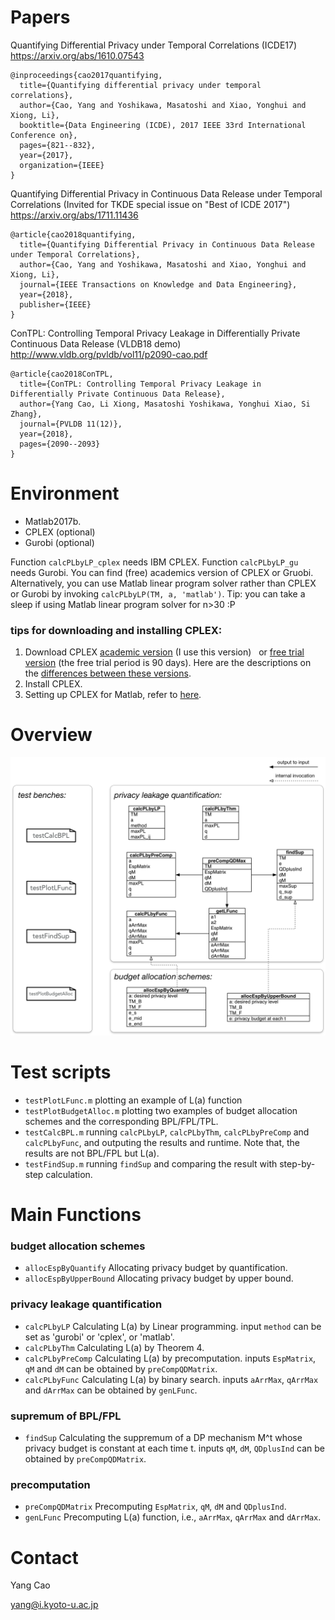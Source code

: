 # Papers

Quantifying Differential Privacy under Temporal Correlations (ICDE17) 
https://arxiv.org/abs/1610.07543

    @inproceedings{cao2017quantifying,
      title={Quantifying differential privacy under temporal correlations},
      author={Cao, Yang and Yoshikawa, Masatoshi and Xiao, Yonghui and Xiong, Li},
      booktitle={Data Engineering (ICDE), 2017 IEEE 33rd International Conference on},
      pages={821--832},
      year={2017},
      organization={IEEE}
    }


Quantifying Differential Privacy in Continuous Data Release under Temporal Correlations (Invited for TKDE special issue on "Best of ICDE 2017") https://arxiv.org/abs/1711.11436

    @article{cao2018quantifying,
      title={Quantifying Differential Privacy in Continuous Data Release under Temporal Correlations},
      author={Cao, Yang and Yoshikawa, Masatoshi and Xiao, Yonghui and Xiong, Li},
      journal={IEEE Transactions on Knowledge and Data Engineering},
      year={2018},
      publisher={IEEE}
    }
    
ConTPL: Controlling Temporal Privacy Leakage in Differentially Private Continuous Data Release (VLDB18 demo) 
http://www.vldb.org/pvldb/vol11/p2090-cao.pdf

    @article{cao2018ConTPL,
      title={ConTPL: Controlling Temporal Privacy Leakage in Differentially Private Continuous Data Release},
      author={Yang Cao, Li Xiong, Masatoshi Yoshikawa, Yonghui Xiao, Si Zhang},
      journal={PVLDB 11(12)},
      year={2018},
      pages={2090--2093}
    }
    

# Environment
- Matlab2017b.
- CPLEX (optional)
- Gurobi (optional)

Function `calcPLbyLP_cplex` needs IBM CPLEX. Function `calcPLbyLP_gu` needs Gurobi.
You can find (free) academics version of CPLEX or Gruobi.
Alternatively, you can use Matlab linear program solver rather than CPLEX or Gurobi by invoking `calcPLbyLP(TM, a, 'matlab')`. Tip: you can take a sleep if using Matlab linear program solver for n>30 :P

### tips for downloading and installing CPLEX:
1. Download CPLEX [academic version](https://developer.ibm.com/docloud/blog/2016/11/24/cos-12-7-ai/) (I use this version)   or [free trial version](https://www.ibm.com/developerworks/downloads/ws/ilogcplex/#) (the free trial period is 90 days).  Here are the descriptions on the [differences between these versions](https://www-01.ibm.com/software/websphere/products/optimization/cplex-studio-community-edition/). 
2. Install CPLEX. 
3. Setting up CPLEX for Matlab, refer to [here](https://www.ibm.com/support/knowledgecenter/SSSA5P_12.7.1/ilog.odms.cplex.help/CPLEX/MATLAB/topics/gs_install.html).

# Overview
![alt overview](/TPL_uml.png)

# Test scripts

- `testPlotLFunc.m` plotting an example of L(a) function
- `testPlotBudgetAlloc.m` plotting two examples of budget allocation schemes and the corresponding BPL/FPL/TPL.
- `testCalcBPL.m` running `calcPLbyLP`, `calcPLbyThm`, `calcPLbyPreComp` and `calcPLbyFunc`, and outputing the results and runtime. Note that, the results are not BPL/FPL but L(a).
- `testFindSup.m` running `findSup` and comparing the result with step-by-step calculation.
 
# Main Functions

### budget allocation schemes
- `allocEspByQuantify` Allocating privacy budget by quantification.
- `allocEspByUpperBound` Allocating privacy budget by upper bound.

### privacy leakage quantification
- `calcPLbyLP` Calculating L(a) by Linear programming. input `method` can be set as 'gurobi' or 'cplex', or 'matlab'.
- `calcPLbyThm` Calculating L(a) by Theorem 4.
- `calcPLbyPreComp` Calculating L(a) by precomputation. inputs `EspMatrix`, `qM` and `dM` can be obtained by `preCompQDMatrix`.
- `calcPLbyFunc` Calculating L(a) by binary search. inputs `aArrMax`, `qArrMax` and `dArrMax` can be obtained by `genLFunc`.
 
### supremum of BPL/FPL
- `findSup` Calculating the suppremum of a DP mechanism M^t whose privacy budget is constant at each time t. inputs `qM`, `dM`, `QDplusInd` can be obtained by `preCompQDMatrix`.

### precomputation
- `preCompQDMatrix` Precomputing `EspMatrix`, `qM`, `dM` and `QDplusInd`.
- `genLFunc` Precomputing L(a) function, i.e., `aArrMax`, `qArrMax` and `dArrMax`.


# Contact

Yang Cao 

yang@i.kyoto-u.ac.jp

    
